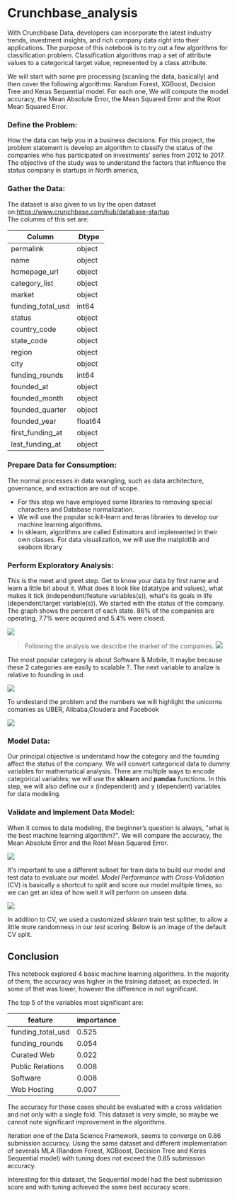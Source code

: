 # Crunchbase_analysis
With Crunchbase Data, developers can incorporate the latest industry trends, investment insights, and rich company data right into their applications. The purpose of this notebook is to try out a few algorithms for classification problem. Classification algorithms map a set of attribute values to a categorical target value, represented by a class attribute.

We will start with some pre processing (scanling the data, basically) and then cover the following algorithms: Random Forest, XGBoost, Decision Tree and Keras Sequential model. For each one, We will compute the model accuracy, the Mean Absolute Error, the Mean Squared Error and the Root Mean Squared Error.
### Define the Problem: 
How the data can help you in a business decisions. For this project, the problem statement is develop an algorithm to classify the status of the companies who has participated on investments' series from 2012 to 2017. The objective of the study was to understand the factors that influence the status company in startups in North america,
 ### Gather the Data: 
 
The dataset is also given to us by the open dataset on:https://www.crunchbase.com/hub/database-startup  
The columns of this set are: 

| Column   |Dtype   |    
|---|---|
|  permalink |object    |      
|  name |  object  |     
|   homepage_url|  object  |      
  | category_list   |    object |
  | market     |        object |
  |  funding_total_usd  |  int64  |
   | status      |         object |
   | country_code     |    object |
   |state_code      |     object |
   | region         |     object |
   |city             |   object |
   |funding_rounds   |    int64 | 
   |founded_at       |   object |
   |founded_month    |    object |
   |founded_quarter  |   object |
   |founded_year     |   float64|
   |first_funding_at |  object |
   |last_funding_at   |   object |

### Prepare Data for Consumption:
The normal processes in data wrangling, such as data architecture, governance, and extraction are out of scope. 
- For this step we have employed some libraries to removing special characters and Database normalization.
- We will use the popular scikit-learn and teras libraries to develop our machine learning algorithms. 
- In sklearn, algorithms are called Estimators and implemented in their own classes. For data visualization, we will use the matplotlib and seaborn library
### Perform Exploratory Analysis:
This is the meet and greet step. Get to know your data by first name and learn a little bit about it. What does it look like (datatype and values), what makes it tick (independent/feature variables(s)), what's its goals in life (dependent/target variable(s)). We started with the status of the company. 
 The graph shows the percent of each state. 86% of the companies are operating, 7.7% were acquired and 5.4% were closed.
 
![](https://github.com/MariaCruzg/Crunchbase_analysis/blob/master/images/Statup%20Companies.png)

 > Following the analysis we describe the market of the companies. 
![](https://github.com/MariaCruzg/Crunchbase_analysis/blob/master/images/market.png)

 The most popular category is  about Software & Mobile, It maybe because these 2 categories are easily to scalable ?. The next variable to analize is relative to founding in usd.  
 
![](https://github.com/MariaCruzg/Crunchbase_analysis/blob/master/images/distributionoffoundinf.png)

 To undestand the problem and the numbers we will highlight the unicorns comanies as UBER, Alibaba,Cloudera and Facebook
 
![](https://github.com/MariaCruzg/Crunchbase_analysis/blob/master/images/unicornios.png)

### Model Data: 
Our principal objective is understand how the category and the founding affect the status of the company. We will convert categorical data to dummy variables for mathematical analysis. There are multiple ways to encode categorical variables; we will use the **sklearn** and **pandas** functions. In this step, we will also define our x (independent) and y (dependent) variables for data modeling.

### Validate and Implement Data Model:
When it comes to data modeling, the beginner’s question is always, "what is the best machine learning algorithm?".  We will compare the accuracy, the  Mean Absolute Error and the  Root Mean Squared Error. 

![](https://github.com/MariaCruzg/Crunchbase_analysis/blob/master/images/Comparison_model.png)

It's important to use a different subset for train data to build our model and test data to evaluate our model. *Model Performance with Cross-Validation* (CV) is basically a shortcut to split and score our model multiple times, so we can get an idea of how well it will perform on unseen data.

![](https://github.com/MariaCruzg/Crunchbase_analysis/blob/master/images/Captura%20de%20Pantalla%202020-04-23%20a%20la(s)%2019.25.44.png) 

In addition to CV, we used a customized *sklearn* train test splitter, to allow a little more randomness in our *test* scoring. Below is an image of the default CV split.

## Conclusion 
This notebook explored 4 basic machine learning algorithms. In the majority of them, the accuracy was higher in the training dataset, as expected. In some of thet was lower, however the difference in not significant.

The top 5 of the  variables most significant are: 
	      
|feature	|importance|
|---|---|
|funding_total_usd|	0.525|
|funding_rounds	|0.054|
|Curated Web|	0.022|
|Public Relations|	0.008|
|Software	|0.008|
|Web Hosting	|0.007|

The accuracy for those cases should be evaluated with a cross validation and not only with a single fold. This dataset is very simple, so maybe we cannot note significant improvement in the algorithms.

Iteration one of the Data Science Framework, seems to converge on 0.86 submission accuracy. Using the same dataset and different implementation of severals MLA (Random Forest, XGBoost, Decision Tree and Keras Sequential model) with tuning does not exceed the 0.85 submission accuracy. 

Interesting for this dataset, the Sequential model  had the best submission score and with tuning achieved the same best accuracy score. 
